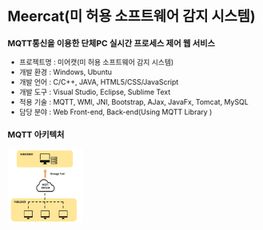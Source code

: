 # Meercat(미 허용 소프트웨어 감지 시스템)
### MQTT통신을 이용한 단체PC 실시간 프로세스 제어 웹 서비스
<ul>
    <li> 프로젝트명 : 미어캣(미 허용 소프트웨어 감지 시스템) </li>
    <li> 개발 환경 : Windows, Ubuntu </li>
    <li> 개발 언어 : C/C++, JAVA, HTML5/CSS/JavaScript </li>
    <li> 개발 도구 : Visual Studio, Eclipse, Sublime Text </li>
    <li> 적용 기술 : MQTT, WMI, JNI, Bootstrap, AJax, JavaFx, Tomcat, MySQL </li>
    <li> 담당 분야 : Web Front-end, Back-end(Using MQTT Library ) </li>
</ul>

### MQTT 아키텍처
<img src="./images/Architecture.png" width="150px" height="150px"/>
